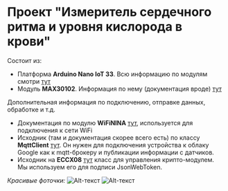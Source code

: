 # Проект "Измеритель сердечного ритма и уровня кислорода в крови"
Состоит из:
- Платформа **Arduino Nano IoT 33**. Всю информацию по модулям смотри [тут](http://wiki.amperka.ru/products:arduino-nano-33-iot)
- Модуль **MAX30102**. Информация по нему (документация вроде) [тут](https://github.com/BigZet/IoTNano/blob/main/MAX30102_doc.pdf)



Дополнительная информация по подключению, отправке данных, обработке и т.д.
- Документация по модулю **WiFiNINA** [тут](https://www.arduino.cc/en/Reference/WiFiNINA), используется для подключения к сети WiFi
- Исходник (там и документация скорее всего есть) по классу **MqttClient** [тут](https://github.com/arduino-libraries/ArduinoMqttClient/blob/master/src/MqttClient.cpp). Он нужен для подключения устройства к облаку Google как к mqtt-брокеру и публикации информации с датчиков.
- Исходник на **ECCX08** [тут](https://github.com/arduino-libraries/ArduinoECCX08) класс для управления крипто-модулем. Мы используем его для подписи JsonWebToken.




*Красивые фоточки:*
![Alt-текст](https://cdn.shopify.com/s/files/1/0438/4735/2471/products/ABX00027_03.front_e538f30f-0eaa-4055-82b9-1d7aa468b3ed_954x716.jpg?v=1629821421 "Arduino Nano IoT")
![Alt-текст](https://imgaz.staticbg.com/images/oaupload/ser1/banggood/images/78/55/068ee8da-4aa1-442b-b210-89a59abdcb79.JPG "MAX30102")
